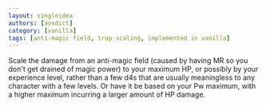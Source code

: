 ```yaml
---
layout: singleidea
authors: [aosdict]
category: [vanilla]
tags: [anti-magic field, trap scaling, implemented in vanilla]
---
```

Scale the damage from an anti-magic field (caused by having MR so you don't get drained of magic power) to your maximum HP, or possibly by your experience level, rather than a few d4s that are usually meaningless to any character with a few levels. Or have it be based on your Pw maximum, with a higher maximum incurring a larger amount of HP damage.
